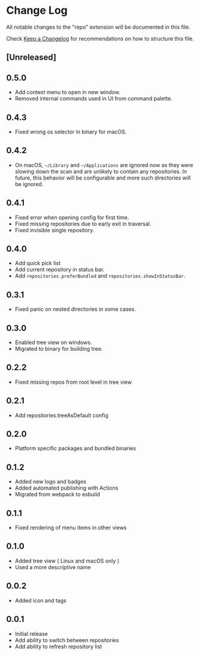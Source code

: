 # Change Log

All notable changes to the "repo" extension will be documented in this file.

Check [Keep a Changelog](http://keepachangelog.com/) for recommendations on how to structure this file.

## [Unreleased]

## 0.5.0

- Add context menu to open in new window.
- Removed internal commands used in UI from command palette.

## 0.4.3

- Fixed wrong os selector in binary for macOS.

## 0.4.2

- On macOS, `~/Library` and `~/Applications` are ignored now as they were slowing down the scan and are unlikely to contain any repositories. In future, this behavior will be configurable and more such directories will be ignored.

## 0.4.1

- Fixed error when opening config for first time.
- Fixed missing repositories due to early exit in traversal.
- Fixed invisible single repository.

## 0.4.0

- Add quick pick list
- Add current repository in status bar.
- Add `repositories.preferBundled` and `repositories.showInStatusBar`.

## 0.3.1

- Fixed panic on nested directories in some cases.

## 0.3.0

- Enabled tree view on windows.
- Migrated to binary for building tree.

## 0.2.2

- Fixed missing repos from root level in tree view

## 0.2.1

- Add repositories.treeAsDefault config

## 0.2.0

- Platform specific packages and bundled binaries

## 0.1.2

- Added new logo and badges
- Added automated publishing with Actions
- Migrated from webpack to esbuild

## 0.1.1

- Fixed rendering of menu items in other views

## 0.1.0

- Added tree view ( Linux and macOS only )
- Used a more descriptive name

## 0.0.2

- Added icon and tags

## 0.0.1

- Initial release
- Add ability to switch between repositories
- Add ability to refresh repository list
